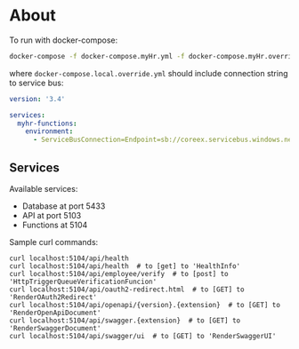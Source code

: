 # About

To run with docker-compose:

```bash
docker-compose -f docker-compose.myHr.yml -f docker-compose.myHr.override.yml -f docker-compose.local.override.yml up
```

where `docker-compose.local.override.yml` should include connection string to service bus:

```yaml
version: '3.4'

services:
  myhr-functions:
    environment:
      - ServiceBusConnection=Endpoint=sb://coreex.servicebus.windows.net/;SharedAccessKeyName=RootManageSharedAccessKey;SharedAccessKey=xxxxxx
```

## Services

Available services:
* Database at port 5433
* API at port 5103
* Functions at 5104

Sample curl commands:
```
curl localhost:5104/api/health
curl localhost:5104/api/health  # to [get] to 'HealthInfo'
curl localhost:5104/api/employee/verify  # to [post] to 'HttpTriggerQueueVerificationFuncion'
curl localhost:5104/api/oauth2-redirect.html  # to [GET] to 'RenderOAuth2Redirect'
curl localhost:5104/api/openapi/{version}.{extension}  # to [GET] to 'RenderOpenApiDocument'
curl localhost:5104/api/swagger.{extension}  # to [GET] to 'RenderSwaggerDocument'
curl localhost:5104/api/swagger/ui  # to [GET] to 'RenderSwaggerUI'